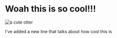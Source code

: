 # Woah this is so cool!!!



![a cute otter](https://blog.nwf.org/wp-content/blogs.dir/11/files/2012/09/Sea-Otter-LeDent-300x254.jpg)


I've added a new line that talks about how cool this is
